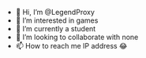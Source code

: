 - 👋 Hi, I’m @LegendProxy
- 👀 I’m interested in games
- 🌱 I’m currently a student
- 💞️ I’m looking to collaborate with none
- 📫 How to reach me IP address 😂

<!---
LegendProxy/LegendProxy is a ✨ special ✨ repository because its `README.md` (this file) appears on your GitHub profile.
You can click the Preview link to take a look at your changes.
--->
